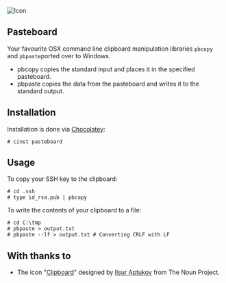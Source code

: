 ![Icon](https://i.imgur.com/rVJVL3U.png)
## Pasteboard

Your favourite OSX command line clipboard manipulation libraries `pbcopy` and `pbpaste`ported over to Windows.

* pbcopy copies the standard input and places it in the specified pasteboard.
* pbpaste copies the data from the pasteboard and writes it to the standard output.

## Installation

Installation is done via [Chocolatey](https://chocolatey.org/packages/pasteboard):

    # cinst pasteboard

## Usage

To copy your SSH key to the clipboard:

    # cd .ssh
    # type id_rsa.pub | pbcopy

To write the contents of your clipboard to a file:

    # cd C:\tmp
    # pbpaste > output.txt
    # pbpaste --lf > output.txt # Converting CRLF with LF


## With thanks to
* The icon "<a href="https://thenounproject.com/term/clipboard/28312" target="_blank">Clipboard</a>" designed by <a href="https://thenounproject.com/Ilsur" target="_blank">Ilsur Aptukov</a> from The Noun Project.
